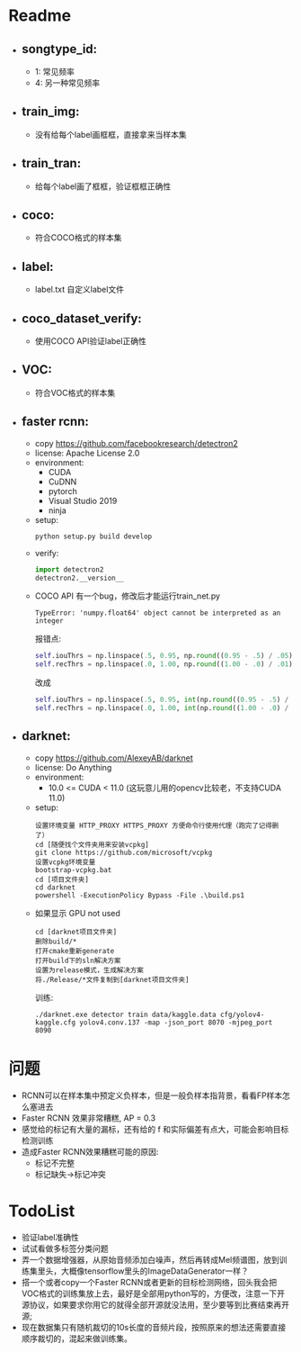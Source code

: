 # Readme
- ## songtype_id:
  - 1: 常见频率  
  - 4: 另一种常见频率  
- ## train_img:   
  - 没有给每个label画框框，直接拿来当样本集  
- ## train_tran:  
  - 给每个label画了框框，验证框框正确性 
- ## coco: 
  - 符合COCO格式的样本集
- ## label:
  - label.txt 自定义label文件
- ## coco_dataset_verify: 
  - 使用COCO API验证label正确性
- ## VOC: 
  - 符合VOC格式的样本集
- ## faster rcnn:  
  - copy https://github.com/facebookresearch/detectron2
  - license: Apache License 2.0
  - environment: 
    - CUDA
    - CuDNN
    - pytorch
    - Visual Studio 2019
    - ninja
  - setup:
    ```console
    python setup.py build develop
    ```
  - verify:
    ```python
    import detectron2
    detectron2.__version__
    ```
  - COCO API 有一个bug，修改后才能运行train_net.py
    ```console
    TypeError: 'numpy.float64' object cannot be interpreted as an integer
    ```
    报错点:  
    ```python
    self.iouThrs = np.linspace(.5, 0.95, np.round((0.95 - .5) / .05) + 1, endpoint=True)
    self.recThrs = np.linspace(.0, 1.00, np.round((1.00 - .0) / .01) + 1, endpoint=True)
    ```
    改成
    ```python
    self.iouThrs = np.linspace(.5, 0.95, int(np.round((0.95 - .5) / .05)) + 1, endpoint=True)
    self.recThrs = np.linspace(.0, 1.00, int(np.round((1.00 - .0) / .01)) + 1, endpoint=True)
    ```

- ## darknet:  
  - copy https://github.com/AlexeyAB/darknet
  - license: Do Anything
  - environment: 
    - 10.0 <= CUDA < 11.0 (这玩意儿用的opencv比较老，不支持CUDA 11.0)
  - setup:
    ```console
    设置环境变量 HTTP_PROXY HTTPS_PROXY 方便命令行使用代理（跑完了记得删了）
    cd [随便找个文件夹用来安装vcpkg]
    git clone https://github.com/microsoft/vcpkg
    设置vcpkg环境变量
    bootstrap-vcpkg.bat
    cd [项目文件夹]
    cd darknet
    powershell -ExecutionPolicy Bypass -File .\build.ps1
    ```
  - 如果显示 GPU not used
    ```console
    cd [darknet项目文件夹]
    删除build/*
    打开cmake重新generate
    打开build下的sln解决方案
    设置为release模式，生成解决方案
    将./Release/*文件复制到[darknet项目文件夹]
    ```
    训练: 
    ```console
    ./darknet.exe detector train data/kaggle.data cfg/yolov4-kaggle.cfg yolov4.conv.137 -map -json_port 8070 -mjpeg_port 8090
    ```



# 问题
- RCNN可以在样本集中预定义负样本，但是一般负样本指背景，看看FP样本怎么塞进去
- Faster RCNN 效果非常糟糕, AP = 0.3 
- 感觉给的标记有大量的漏标，还有给的 f 和实际偏差有点大，可能会影响目标检测训练
- 造成Faster RCNN效果糟糕可能的原因:  
  - 标记不完整
  - 标记缺失→标记冲突

# TodoList
- 验证label准确性
- 试试看做多标签分类问题
- 弄一个数据增强器，从原始音频添加白噪声，然后再转成Mel频谱图，放到训练集里头，大概像tensorflow里头的ImageDataGenerator一样？
- 搭一个或者copy一个Faster RCNN或者更新的目标检测网络，回头我会把VOC格式的训练集放上去，最好是全部用python写的，方便改，注意一下开源协议，如果要求你用它的就得全部开源就没法用，至少要等到比赛结束再开源;
- 现在数据集只有随机裁切的10s长度的音频片段，按照原来的想法还需要直接顺序裁切的，混起来做训练集。